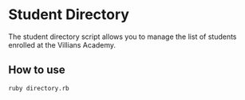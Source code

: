 # Student Directory #

The student directory script allows you to manage the list of students enrolled
at the Villians Academy.

## How to use ##

```shell
ruby directory.rb
```
